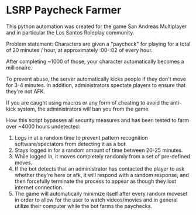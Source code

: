 # LSRP Paycheck Farmer


This python automation was created for the game San Andreas Multiplayer and in particular the Los Santos Roleplay community.

Problem statement: 
Characters are given a "paycheck" for playing for a total of 20 minutes / hour, at approximately :00-:02 of every hour. 

After completing ~1000 of those, your character automatically becomes a millionaire.

To prevent abuse, the server automatically kicks people if they don't move for 3-4 minutes. In addition, administrators spectate players to ensure that they're not AFK.

If you are caught using macros or any form of cheating to avoid the anti-kick system, the administrators will ban you from the game.

How this script bypasses all security measures and has been tested to farm over ~4000 hours undetected:
1. Logs in at a random time to prevent pattern recognition software/spectators from detecting it as a bot.
2. Stays logged in for a random amount of time between 20-25 minutes.
3. While logged in, it moves completely randomly from a set of pre-defined moves.
4. If the bot detects that an administrator has contacted the player to ask whether they're here or afk, it will respond with a random response, and then forcefully terminate the process to appear as though they lost internet connection.
5. The game will automatically minimize itself after every random moveset in order to allow for the user to watch videos/movies and in general utilize their computer while the bot farms the paychecks.
